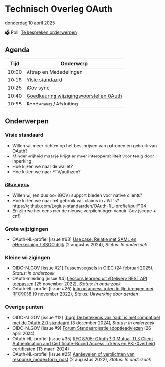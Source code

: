 <!-----------------------------







   :warning: Dit bestand wordt automatisch gegenereerd.
   :warning: Handmatige toevoegingen worden overschreven.







----------------------------->
# Technisch Overleg OAuth

donderdag 10 april 2025

🗳️ Poll: [Te bespreken onderwerpen](https://github.com/Logius-standaarden/OAuth-NL-profiel/discussions/103)

## Agenda

| Tijd | Onderwerp |
| --- | --- |
| 10:00 | Aftrap en Mededelingen  | 
| 10:15 | [Visie standaard](https://github.com/orgs/Logius-standaarden/projects/2) |
| 10:25 | iGov sync |
| 10:40 | [Goedkeuring wijzigingsvoorstellen OAuth](https://github.com/Logius-standaarden/OAuth-NL-profiel/pulls) |
| 10:55 | Rondvraag / Afsluiting |

## Onderwerpen

### Visie standaard
* Willen wij meer richten op het beschrijven van patronen en gebruik van OAuth?
* Minder vrijheid maar je krijgt er meer interoperabiliteit voor terug door inperking
* Hoe kijken we naar de wallet?
* Hoe kijken we naar FTV/authzen?

### [iGov sync ](https://github.com/Logius-standaarden/OAuth-NL-profiel/issues/37)
* Willen wij (en dus ook iGOV) support bieden voor native clients?
* Hoe kijken we naar het gebruik van claims in JWT's? https://github.com/Logius-standaarden/OAuth-NL-profiel/pull/104
* En zijn we het eens met de nieuwe verplichtingen vanuit iGov (scope + cnf)

### Grote wijzigingen
* OAuth-NL-profiel [issue #63] [Use case: Relatie met SAML en eHerkenning / SSOOnRijk](https://github.com/Logius-standaarden/OAuth-NL-profiel/issues/63) (2 augustus 2024), _Status: In onderzoek_

### Kleine wijzigingen
* OIDC-NLGOV [issue #21] [Tussenvoegsels in OIDC](https://github.com/Logius-standaarden/OIDC-NLGOV/issues/21) (24 februari 2025), _Status: In onderzoek_
* OAuth-Inleiding [issue #4] [Lessons learned uit eDelivery REST API toepassen](https://github.com/Logius-standaarden/OAuth-Inleiding/issues/4) (25 november 2022), _Status: In onderzoek_
* OAuth-NL-profiel [issue #26] [Inhoud access token in lijn brengen met RFC9068](https://github.com/Logius-standaarden/OAuth-NL-profiel/issues/26) (9 november 2022), _Status: Uitwerking door derden_

### Overige punten
* OIDC-NLGOV [issue #12] [[bug] De betekenis van 'sub' is niet compatibel met de OAuth 2.0 standaard](https://github.com/Logius-standaarden/OIDC-NLGOV/issues/12) (3 december 2024), _Status: In onderzoek_
* OIDC-NLGOV [issue #9] [Forum Standaardisatie adoptieadviezen](https://github.com/Logius-standaarden/OIDC-NLGOV/issues/9) (26 april 2024)
* OAuth-NL-profiel [issue #35] [RFC 8705; OAuth 2.0 Mutual-TLS Client Authentication and Certificate-Bound Access Tokens en PKI-Overheid certificaten](https://github.com/Logius-standaarden/OAuth-NL-profiel/issues/35) (13 maart 2024)
* OAuth-NL-profiel [issue #25] [Aanbevelen of verplichten van response_mode=form_post](https://github.com/Logius-standaarden/OAuth-NL-profiel/issues/25) (2 augustus 2022), _Status: In onderzoek_
